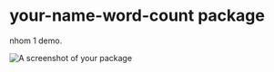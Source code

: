 # your-name-word-count package

nhom 1 demo.

![A screenshot of your package](https://scontent.xx.fbcdn.net/v/t1.15752-9/262514521_1137892177023319_9007361696614152143_n.png?_nc_cat=108&ccb=1-5&_nc_sid=aee45a&_nc_ohc=xOTy6VTSayoAX_qmPYC&_nc_ad=z-m&_nc_cid=0&_nc_ht=scontent.xx&oh=8ade77f1187b616e4dc1d3f94b5dcab9&oe=61D08212)
